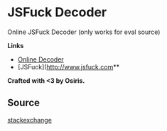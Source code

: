 # JSFuck Decoder
Online JSFuck Decoder (only works for eval source) 

**Links**
- [Online Decoder](http://enkhee-Osiris.github.io/Decoder-JSFuck)
- [JSFuck](http://www.jsfuck.com**

**Crafted with <3 by Osiris.**

## Source
[stackexchange](http://codegolf.stackexchange.com/questions/28714/convert-jsfuck-to-normal-js)
